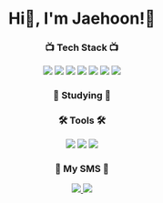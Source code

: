 
<h1 align ="center">Hi👋, I'm Jaehoon!🤗</h1> 

### <p align="center">📺 Tech Stack 📺</p>

<div align="center">
  <img src="https://img.shields.io/badge/HTML-E34F26?style=for-the-badge&logo=HTML5&logoColor=white">
  <img src="https://img.shields.io/badge/CSS-1572B6?style=for-the-badge&logo=CSS3&logoColor=white">
  <img src="https://img.shields.io/badge/JAVA_SCRIPT-F7DF1E?style=for-the-badge&logo=JavaScript&logoColor=white">
  <img src="https://img.shields.io/badge/React_Native-61DAFB?style=for-the-badge&logo=react&logoColor=white">
  <img src="https://img.shields.io/badge/Supabase-3FCF8E?style=for-the-badge&logo=Supabase&logoColor=white">
  <img src="https://img.shields.io/badge/Mobx-FF9955?style=for-the-badge&logo=Mobx&logoColor=white">
  <img src="https://img.shields.io/badge/zustand-%2320232a.svg?style=for-the-badge&logo=zustand&logoColor=%2361DAFB">
</div>  


### <p align="center">📙 Studying 📙</p>
<div align="center">
<!--   <img src="https://img.shields.io/badge/REACT-0088CC?style=for-the-badge&logo=react&logoColor=white"> -->
<!--   <img src="https://img.shields.io/badge/TypeScript-3178C6?style=for-the-badge&logo=TypeScript&logoColor=white"> -->
<!--   <img src="https://img.shields.io/badge/Next.js-000000?style=for-the-badge&logo=Next.js&logoColor=white"> -->
  
</div>

### <p align="center">🛠 Tools 🛠</p>
<div align="center">
  <img src="https://img.shields.io/badge/GitHub-181717?style=for-the-badge&logo=GitHub&logoColor=white">
  <img src="https://img.shields.io/badge/VSCODE-007ACC?style=for-the-badge&logo=Visual Studio Code&logoColor=white">
  <img src="https://img.shields.io/badge/Notion-000000?style=for-the-badge&logo=Notion&logoColor=white">
</div>


### <p align="center">🌈 My SMS 🌈</p>
<div align="center">
  <a href="https://velog.io/@zenoo97/posts">
    <img src="https://img.shields.io/badge/Velog-20C997?style=for-the-badge&logo=Velog&logoColor=white">
  </a>
  <a href="https://www.instagram.com/j._.h00n_/">
    <img src="https://img.shields.io/badge/InstaGram-E4405F?style=for-the-badge&logo=InstaGram&logoColor=white">
  </a>
</div>



<!--
**jeno0104/jeno0104** is a ✨ _special_ ✨ repository because its `README.md` (this file) appears on your GitHub profile.

Here are some ideas to get you started:

- 🔭 I’m currently working on ...
- 🌱 I’m currently learning ...
- 👯 I’m looking to collaborate on ...
- 🤔 I’m looking for help with ...
- 💬 Ask me about ...
- 📫 How to reach me: ...
- 😄 Pronouns: ...
- ⚡ Fun fact: ...
-->
